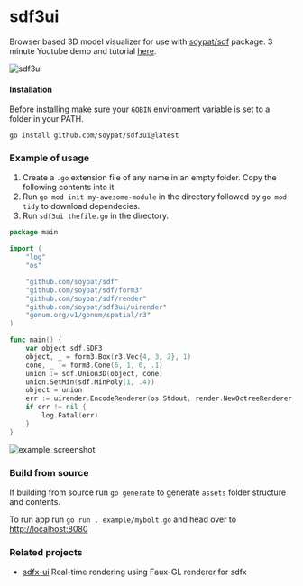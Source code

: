 # sdf3ui
Browser based 3D model visualizer for use with [soypat/sdf](https://github.com/soypat/sdf) package. 3 minute Youtube demo and tutorial [here](https://www.youtube.com/watch?v=t-N9gOMKupw&ab_channel=PatWhitti).

![sdf3ui](https://user-images.githubusercontent.com/26156425/168592432-466dce19-6764-46a2-9218-3f49aed96dc2.gif)

#### Installation
Before installing make sure your `GOBIN` environment variable is set to a folder in your PATH.
```shell
go install github.com/soypat/sdf3ui@latest
```

### Example of usage
1. Create a `.go` extension file of any name in an empty folder. Copy the following contents into it. 
2. Run `go mod init my-awesome-module` in the directory followed by `go mod tidy` to download dependecies.
3. Run `sdf3ui thefile.go` in the directory.

```go
package main

import (
	"log"
	"os"

	"github.com/soypat/sdf"
	"github.com/soypat/sdf/form3"
	"github.com/soypat/sdf/render"
	"github.com/soypat/sdf3ui/uirender"
	"gonum.org/v1/gonum/spatial/r3"
)

func main() {
	var object sdf.SDF3
	object, _ = form3.Box(r3.Vec{4, 3, 2}, 1)
	cone, _ := form3.Cone(6, 1, 0, .1)
	union := sdf.Union3D(object, cone)
	union.SetMin(sdf.MinPoly(1, .4))
	object = union
	err := uirender.EncodeRenderer(os.Stdout, render.NewOctreeRenderer(object, 200))
	if err != nil {
		log.Fatal(err)
	}
}
```

![example_screenshot](https://user-images.githubusercontent.com/26156425/167276444-7898f12f-ff25-403a-a0fd-af5e48b2ad21.png)


### Build from source
If building from source run `go generate` to generate `assets` folder structure and contents.

To run app run `go run . example/mybolt.go` and head over to [http://localhost:8080](http://localhost:8080)

### Related projects
* [sdfx-ui](https://github.com/Yeicor/sdfx-ui) Real-time rendering using Faux-GL renderer for sdfx
